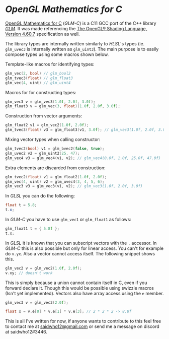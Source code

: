 # *OpenGL Mathematics for C*


[OpenGL Mathematics for C]([https://github.com/saidwho12/glm-c](https://github.com/saidwho12/glm-c)) (*GLM-C*) is a C11 GCC port of the C++ library [*GLM*](https://github.com/g-truc/glm).
It was made referencing the [The OpenGL® Shading Language, Version 4.60.7](https://www.khronos.org/registry/OpenGL/specs/gl/GLSLangSpec.4.60.pdf) specification as well.

The library types are internally written similarly to *HLSL*'s types (ie. `glm_uvec3` is internally written as `glm_uint3`).
The main purpose is to easily compose types using some macros shown below.

Template-like macros for identifying types:
```c
glm_vec(2, bool) // glm_bool2
glm_tvec3(float) // glm_float3
glm_vec(4, uint) // glm_uint4
```

Macros for for constructing types:
```c
glm_vec3 v = glm_vec3(1.0f, 2.0f, 3.0f);
glm_float3 v = glm_vec(3, float)(1.0f, 2.0f, 3.0f);
```

Construction from vector arguments:
```c
glm_float2 v1 = glm_vec2(1.0f, 2.0f);
glm_tvec3(float) v3 = glm_float3(v1, 3.0f); // glm_vec3(1.0f, 2.0f, 3.0f)
```

Mixing vector types when calling constructor:

```c
glm_tvec2(bool) v1 = glm_bvec2(false, true);
glm_uvec2 v2 = glm_uint2(25, 47);
glm_vec4 v3 = glm_vec4(v1, v2); // glm_vec4(0.0f, 1.0f, 25.0f, 47.0f)
```

Extra elements are discarded from construction:
```c
glm_tvec2(float) v1 = glm_float2(1.0f, 2.0f);
glm_vec(4, uint) v2 = glm_uvec4(3, 4, 5, 6);
glm_vec3 v3 = glm_vec3(v1, v2); // glm_vec3(1.0f, 2.0f, 3.0f)
```

In *GLSL* you can do the following:
```glsl
float t = 5.8;
t.x;
```

In *GLM-C* you have to use `glm_vec1` or `glm_float1` as follows:
```c
glm_float1 t = { 5.8f };
t.x;
```

In *GLSL* it is known that you can subscript vectors with the `.` accessor. In *GLM-C* this is also possible but only for linear access. You can't for example do `v.yx`. Also a vector cannot access itself.
The following snippet shows this.
```c
glm_vec2 v = glm_vec2(1.0f, 2.0f);
v.xy; // doesn't work
```

This is simply because a union cannot contain itself in C, even if you forward declare it.
Though this would be possible using swizzle macros (Isn't yet implemented).
Vectors also have array access using the `e` member.
```c
glm_vec3 v = glm_vec3(2.0f);

float x = v.e[0] * v.e[1] * v.e[3]; // 2 * 2 * 2 -> 8.0f
```

This is all I've written for now, if anyone wants to contribute to this feel free to contact me at saidwho12@gmail.com or send me a message on discord at saidwho12#3446.